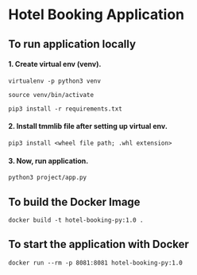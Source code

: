 # Hotel Booking Application

## To run application locally

#### 1. Create virtual env (venv).
```
virtualenv -p python3 venv

source venv/bin/activate

pip3 install -r requirements.txt
```

#### 2. Install tmmlib file after setting up virtual env.
```
pip3 install <wheel file path; .whl extension>
```

#### 3. Now, run application.
```
python3 project/app.py
```

## To build the Docker Image
```
docker build -t hotel-booking-py:1.0 .
```

## To start the application with Docker

```
docker run --rm -p 8081:8081 hotel-booking-py:1.0
```